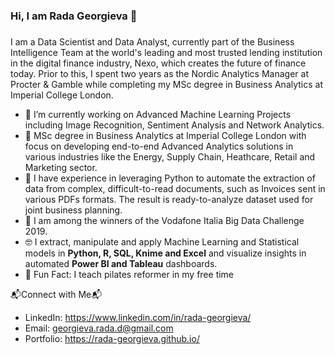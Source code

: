 ### Hi, I am Rada Georgieva 👋

### 
I am a Data Scientist and Data Analyst, currently part of the Business Intelligence Team at the world's leading and most trusted lending institution in the digital finance industry, Nexo, which creates the future of finance today. Prior to this, I spent two years as the Nordic Analytics Manager at Procter & Gamble while completing my MSc degree in Business Analytics at Imperial College London.

- 🔭 I’m currently working on Advanced Machine Learning Projects including Image Recognition, Sentiment Analysis and Network Analytics.
- 🌱 MSc degree in Business Analytics at Imperial College London with focus on developing end-to-end Advanced Analytics solutions in various industries like the Energy, Supply Chain, Heathcare, Retail and Marketing sector.
- 📝 I have experience in leveraging Python to automate the extraction of data from complex, difficult-to-read documents, such as Invoices sent in various PDFs formats. The result is ready-to-analyze dataset used for joint business planning.
- 🥇 I am among the winners of the Vodafone Italia Big Data Challenge 2019.
- 🤓 I extract, manipulate and apply Machine Learning and Statistical models in **Python, R, SQL, Knime and Excel** and visualize insights in automated **Power BI and Tableau** dashboards.  
- 🤸 Fun Fact: I teach pilates reformer in my free time

📬Connect with Me📬
- LinkedIn: https://www.linkedin.com/in/rada-georgieva/
- Email: georgieva.rada.d@gmail.com
- Portfolio: https://rada-georgieva.github.io/

